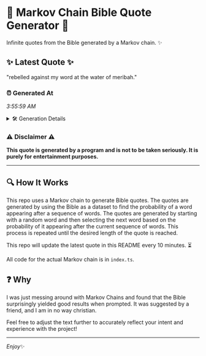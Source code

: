 # 📖 Markov Chain Bible Quote Generator 📖

Infinite quotes from the Bible generated by a Markov chain. ✨

## ✨ Latest Quote ✨
"rebelled against my word at the water of meribah."

### ⏰ Generated At
*3:55:59 AM*

<details>
    <summary>🛠️ Generation Details</summary>
    <p>
        <strong>🌱 Seed:</strong> rebelled<br>
        <strong>🔄 Iterations:</strong> 8<br>
        <strong>📜 Context History:</strong><br>[ rebelled ]: against<br>[ rebelled, against ]: my<br>[ rebelled, against, my ]: word<br>[ rebelled, against, my, word ]: at<br>[ rebelled, against, my, word, at ]: the<br>[ rebelled, against, my, word, at, the ]: water<br>[ against, my, word, at, the, water ]: of<br>[ my, word, at, the, water, of ]: meribah.<br>
    </p>
</details>

### ⚠️ Disclaimer ⚠️
**This quote is generated by a program and is not to be taken seriously. It is purely for entertainment purposes.**

---

## 🔍 How It Works

This repo uses a Markov chain to generate Bible quotes. The quotes are generated by using the Bible as a dataset to find the probability of a word appearing after a sequence of words. The quotes are generated by starting with a random word and then selecting the next word based on the probability of it appearing after the current sequence of words. This process is repeated until the desired length of the quote is reached.

This repo will update the latest quote in this README every 10 minutes. ⏳

All code for the actual Markov chain is in `index.ts`.

## ❓ Why

I was just messing around with Markov Chains and found that the Bible surprisingly yielded good results when prompted. 
It was suggested by a friend, and I am in no way christian.

Feel free to adjust the text further to accurately reflect your intent and experience with the project!

---

*Enjoy*✨
